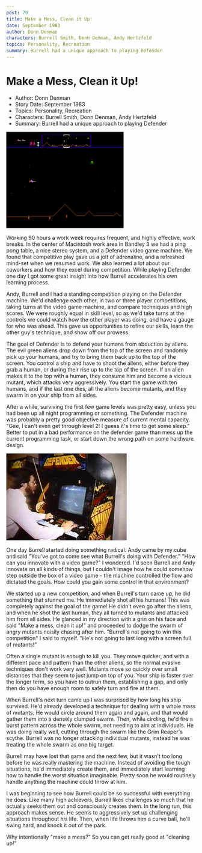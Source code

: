 ```yaml
---
post: 79
title: Make a Mess, Clean it Up!
date: September 1983
author: Donn Denman
characters: Burrell Smith, Donn Denman, Andy Hertzfeld
topics: Personality, Recreation
summary: Burrell had a unique approach to playing Defender
---
```


# Make a Mess, Clean it Up!
* Author: Donn Denman
* Story Date: September 1983
* Topics: Personality, Recreation
* Characters: Burrell Smith, Donn Denman, Andy Hertzfeld
* Summary: Burrell had a unique approach to playing Defender

![Defender was Burrell's favorite video game](images/Macintosh/defenderscreen.gif) 
    
Working 90 hours a work week requires frequent, and highly effective, work breaks.  In the center of Macintosh work area in Bandley 3 we had a ping pong table, a nice stereo system, and a Defender video game machine.  We found that competitive play gave us a jolt of adrenaline, and a refreshed mind-set when we resumed work.  We also learned a lot about our coworkers and how they excel during competition.  While playing Defender one day I got some great insight into how Burrell accelerates his own learning process.

Andy, Burrell and I had a standing competition playing on the Defender machine.  We'd challenge each other, in two or three player competitions, taking turns at the video game machine, and compare techniques and high scores.  We were roughly equal in skill level, so as we'd take turns at the controls we could watch how the other player was doing, and have a gauge for who was ahead.  This gave us opportunities to refine our skills, learn the other guy's technique, and show off our prowess.

The goal of Defender is to defend your humans from abduction by aliens.  The evil green aliens drop down from the top of the screen and randomly pick up your humans, and try to bring them back up to the top of the screen.  You control a ship and have to shoot the aliens, either before they grab a human, or during their rise up to the top of the screen.  If an alien makes it to the top with a human, they consume him and become a vicious mutant, which attacks very aggressively.  You start the game with ten humans, and if the last one dies, all the aliens become mutants, and they swarm in on your ship from all sides.  

After a while, surviving the first few game levels was pretty easy, unless you had been up all night programming or something.  The Defender machine was probably a pretty good objective measure of current mental capacity.  "Gee, I can't even get through level 2!  I guess it's time to get some sleep."  Better to put in a bad performance on the defender game than mess up the current programming task, or start down the wrong path on some hardware design.

![Woz playing Defender in Bandley 3](images/Macintosh/WozDefender.jpg)

One day Burrell started doing something radical.  Andy came by my cube and said "You've got to come see what Burrell's doing with Defender."  "How can you innovate with a video game?" I wondered.  I'd seen Burrell and Andy innovate on all kinds of things, but I couldn't image how he could somehow step outside the box of a video game - the machine controlled the flow and dictated the goals.  How could you gain some control in that environment?

We started up a new competition, and when Burrell's turn came up, he did something that stunned me.  He immediately shot all his humans!  This was completely against the goal of the game!  He didn't even go after the aliens, and when he shot the last human, they all turned to mutants and attacked him from all sides.  He glanced in my direction with a grin on his face and said "Make a mess, clean it up!" and proceeded to dodge the swarm of angry mutants noisily chasing after him.  "Burrell's not going to win this competition" I said to myself.  "He's not going to last long with a screen full of mutants!"

Often a single mutant is enough to kill you.  They move quicker, and with a different pace and pattern than the other aliens, so the normal evasive techniques don't work very well.   Mutants move so quickly over small distances that they seem to just jump on top of you.  Your ship is faster over the longer term, so you have to outrun them, establishing a gap, and only then do you have enough room to safely turn and fire at them.

When Burrell's next turn came up I was surprised by how long his ship survived.  He'd already developed a technique for dealing with a whole mass of mutants.  He would circle around them again and again, and that would gather them into a densely clumped swarm.  Then, while circling, he'd fire a burst pattern across the whole swarm, not needing to aim at individuals.  He was doing really well, cutting through the swarm like the Grim Reaper's scythe.  Burrell was no longer attacking individual mutants, instead he was treating the whole swarm as one big target.

Burrell may have lost that game and the next few, but it wasn't too long before he was really mastering the machine.  Instead of avoiding the tough situations, he'd immediately create them, and immediately start learning how to handle the worst situation imaginable.  Pretty soon he would routinely handle anything the machine could throw at him.  

I was beginning to see how Burrell could be so successful with everything he does.  Like many high achievers, Burrell likes challenges so much that he actually seeks them out and consciously creates them.  In the long run, this approach makes sense.  He seems to aggressively set up challenging situations throughout his life.  Then, when life throws him a curve ball, he'll swing hard, and knock it out of the park.  

Why intentionally "make a mess?"  So you can get really good at "cleaning up!"